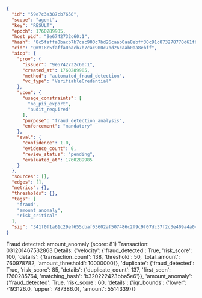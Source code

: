 ```json
{
  "id": "59e7c3a387cb7658",
  "scope": "agent",
  "key": "RESULT",
  "epoch": 1760289985,
  "host_pid": "9e6742732c60:1",
  "hash": "8c5faffa0bacb7b7cac900c7bd26caab0aa8ebff30c91c873278770d61fbb249",
  "cid": "QmV18c5faffa0bacb7b7cac900c7bd26caab0aa8ebff",
  "aicp": {
    "prov": {
      "issuer": "9e6742732c60:1",
      "created_at": 1760289985,
      "method": "automated_fraud_detection",
      "vc_type": "VerifiableCredential"
    },
    "ucon": {
      "usage_constraints": [
        "no_pii_export",
        "audit_required"
      ],
      "purpose": "fraud_detection_analysis",
      "enforcement": "mandatory"
    },
    "eval": {
      "confidence": 1.0,
      "evidence_count": 0,
      "review_status": "pending",
      "evaluated_at": 1760289985
    }
  },
  "sources": [],
  "edges": [],
  "metrics": {},
  "thresholds": {},
  "tags": [
    "fraud",
    "amount_anomaly",
    "risk_critical"
  ],
  "sig": "341f0f1a61c29ef655cbaf03602af507486c2f9c9f07dc37f2c3e409a4a04bfc"
}
```

Fraud detected: amount_anomaly (score: 81)
Transaction: 031201467532863
Details: {'velocity': {'fraud_detected': True, 'risk_score': 100, 'details': {'transaction_count': 138, 'threshold': 50, 'total_amount': 760978782, 'amount_threshold': 10000000}}, 'duplicate': {'fraud_detected': True, 'risk_score': 85, 'details': {'duplicate_count': 137, 'first_seen': 1760285764, 'matching_hash': 'b320222423bba5e6'}}, 'amount_anomaly': {'fraud_detected': True, 'risk_score': 60, 'details': {'iqr_bounds': {'lower': -193126.0, 'upper': 787386.0}, 'amount': 5514339}}}